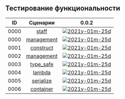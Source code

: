 
Тестирование функциональности
-----------------------------

[X1]: ../images/failed.png     "2021y-01m-25d"
[V1]: ../images/success.png    "2021y-01m-25d"
[E1]: ../images/nodata.png     "2021y-01m-25d"
[N1]: ../images/na.png         "2021y-01m-25d"

| **ID** | **Сценарии**      | **0.0.2**    |  
|:------:|:-----------------:|:------------:|  
|  0000  | [staff][0]        | [![][V1]][0] |  
|  0000  | [management][1]   | [![][E1]][1] |  
|  0001  | [construct][2]    | [![][V1]][2] |  
|  0002  | [management][3]   | [![][E1]][3] |  
|  0003  | [type_safe][4]    | [![][E1]][4] |  
|  0004  | [lambda][5]       | [![][E1]][5] |  
|  0005  | [serialize][6]    | [![][E1]][6] |  
|  0006  | [container][7]    | [![][E1]][7] |  


[0]:  test/000-auto.md/#staff  "тестирование 'staff' - функциональность для тестирования"  

[1]:  test/000-auto.md/#management  "тестирование глобальных функций управления базой данных"  
[2]:  test/000-auto.md/#construct  "тестирование конструкторов/деструкторов"  
[3]:  test/000-auto.md/#management "создание/удаление/проверка существования базы/таблиц/столбцов"  
[4]:  test/000-auto.md/#type_safe  "тестирование типо-безопасности"  
[5]:  test/000-auto.md/#lambda     "тестирование работы с лябдами"  
[6]:  test/000-auto.md/#serialize  "тестирование работы с пользовательскими типами"  
[7]:  test/000-auto.md/#container  "тестирование работы с контейнерами"  


